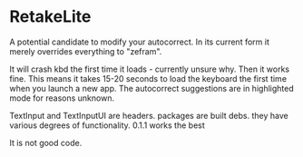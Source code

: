 # RetakeLite

A potential candidate to modify your autocorrect. In its current form it merely overrides everything to "zefram".

It will crash kbd the first time it loads - currently unsure why. Then it works fine. This means it takes 15-20 seconds to load the keyboard the first time when you launch a new app.
The autocorrect suggestions are in highlighted mode for reasons unknown.

TextInput and TextInputUI are headers.
packages are built debs. they have various degrees of functionality. 0.1.1 works the best

It is not good code.

